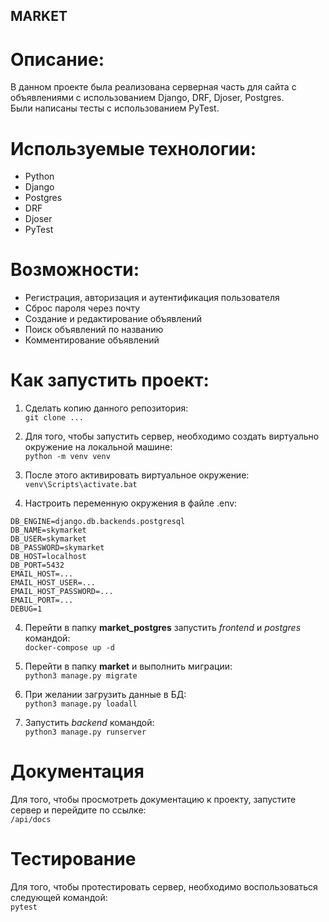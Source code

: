 ## MARKET

# Описание:
В данном проекте была реализована серверная часть для сайта с 
объявлениями с использованием Django, DRF, Djoser, Postgres.  
Были написаны тесты с использованием PyTest.

# Используемые технологии:
- Python
- Django
- Postgres
- DRF
- Djoser
- PyTest

# Возможности:
- Регистрация, авторизация и аутентификация пользователя
- Сброс пароля через почту
- Создание и редактирование объявлений
- Поиск объявлений по названию
- Комментирование объявлений

# Как запустить проект:
1) Сделать копию данного репозитория:  
`git clone ...`

2) Для того, чтобы запустить сервер, необходимо создать виртуально окружение на локальной машине:  
`python -m venv venv`

3) После этого активировать виртуальное окружение:  
`venv\Scripts\activate.bat`

4) Настроить переменную окружения в файле .env:  
```
DB_ENGINE=django.db.backends.postgresql
DB_NAME=skymarket
DB_USER=skymarket
DB_PASSWORD=skymarket
DB_HOST=localhost
DB_PORT=5432
EMAIL_HOST=...
EMAIL_HOST_USER=...
EMAIL_HOST_PASSWORD=...
EMAIL_PORT=...
DEBUG=1
```

4) Перейти в папку **market_postgres** запустить *frontend* и *postgres* командой:  
`docker-compose up -d`

5) Перейти в папку **market** и выполнить миграции:  
`python3 manage.py migrate`

6) При желании загрузить данные в БД:  
`python3 manage.py loadall`

7) Запустить *backend* командой:  
`python3 manage.py runserver`

# Документация
Для того, чтобы просмотреть документацию к проекту, запустите сервер и перейдите по ссылке:  
`/api/docs`

# Тестирование
Для того, чтобы протестировать сервер, необходимо воспользоваться следующей командой:  
`pytest`
